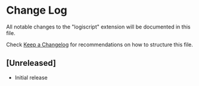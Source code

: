 # Change Log

All notable changes to the "logiscript" extension will be documented in this file.

Check [Keep a Changelog](http://keepachangelog.com/) for recommendations on how to structure this file.

## [Unreleased]

- Initial release